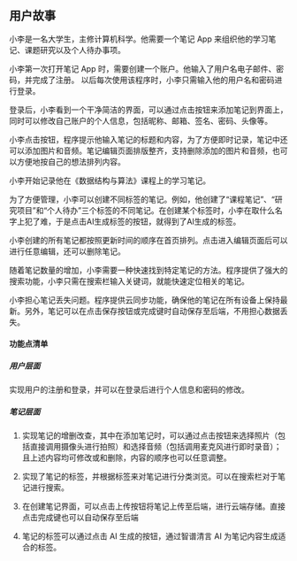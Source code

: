## 用户故事

小李是一名大学生，主修计算机科学。他需要一个笔记 App 来组织他的学习笔记、课题研究以及个人待办事项。

小李第一次打开笔记 App 时，需要创建一个账户。他输入了用户名电子邮件、密码，并完成了注册。
以后每次使用该程序时，小李只需输入他的用户名和密码进行登录。

登录后，小李看到一个干净简洁的界面，可以通过点击按钮来添加笔记到界面上，同时可以修改自己账户的个人信息，包括昵称、邮箱、签名、密码、头像等。

小李点击按钮，程序提示他输入笔记的标题和内容，为了方便即时记录，笔记中还可以添加图片和音频。笔记编辑页面排版整齐，支持删除添加的图片和音频，也可以方便地按自己的想法排列内容。

小李开始记录他在《数据结构与算法》课程上的学习笔记。

为了方便管理，小李可以创建不同标签的笔记。例如，他创建了“课程笔记”、“研究项目”和“个人待办”三个标签的不同笔记。在创建某个标签时，小李在取什么名字上犯了难，于是点击AI生成标签的按钮，就得到了AI生成的标签。

小李创建的所有笔记都按照更新时间的顺序在首页排列。点击进入编辑页面后可以进行任意编辑，还可以删除笔记。

随着笔记数量的增加，小李需要一种快速找到特定笔记的方法。程序提供了强大的搜索功能，小李只需在搜索栏输入关键词，就能快速定位相关的笔记。

小李担心笔记丢失问题。程序提供云同步功能，确保他的笔记在所有设备上保持最新。另外，笔记可以在点击保存按钮或完成键时自动保存至后端，不用担心数据丢失。

#### 功能点清单

##### 用户层面

实现用户的注册和登录，并可以在登录后进行个人信息和密码的修改。

##### 笔记层面

1. 实现笔记的增删改查，其中在添加笔记时，可以通过点击按钮来选择照片（包括直接调用摄像头进行拍照）和选择音频（包括调用麦克风进行即时录音）；且上述内容均可修改或和删除，内容的顺序也可以任意调整。

2. 实现了笔记的标签，并根据标签来对笔记进行分类浏览。可以在搜索栏对于笔记进行搜索。

3. 在创建笔记界面，可以点击上传按钮将笔记上传至后端，进行云端存储。直接点击完成键也可以自动保存至后端

4. 笔记的标签可以通过点击 AI 生成的按钮，通过智谱清言 AI 为笔记内容生成适合的标签。
